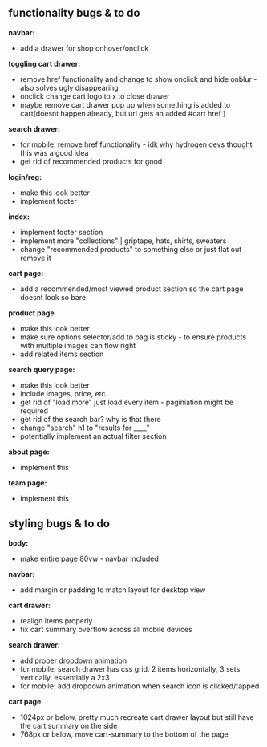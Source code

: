 ## functionality bugs & to do

**navbar:**
- add a drawer for shop onhover/onclick

**toggling cart drawer:**
- remove href functionality and change to show onclick and hide onblur - also solves ugly disappearing
- onclick change cart logo to x to close drawer
- maybe remove cart drawer pop up when something is added to cart(doesnt happen already, but url gets an added #cart href )

**search drawer:**
- for mobile: remove href functionality - idk why hydrogen devs thought this was a good idea
- get rid of recommended products for good

**login/reg:**
- make this look better
- implement footer

**index:**
- implement footer section
- implement more "collections" | griptape, hats, shirts, sweaters
- change "recommended products" to something else or just flat out remove it

**cart page:**
- add a recommended/most viewed product section so the cart page doesnt look so bare

**product page**
- make this look better
- make sure options selector/add to bag is sticky - to ensure products with multiple images can flow right
- add related items section

**search query page:**
- make this look better
- include images, price, etc
- get rid of "load more" just load every item - paginiation might be required
- get rid of the search bar? why is that there
- change "search" h1 to "results for ____"
- potentially implement an actual filter section

**about page:**
- implement this

**team page:**
- implement this


## styling bugs & to do

**body:**
- make entire page 80vw - navbar included

**navbar:**
- add margin or padding to match layout for desktop view

**cart drawer:**
- realign items properly
- fix cart summary overflow across all mobile devices

**search drawer:**
- add proper dropdown animation
- for mobile: search drawer has css grid. 2 items horizontally, 3 sets vertically. essentially a 2x3
- for mobile: add dropdown animation when search icon is clicked/tapped

**cart page** 
- 1024px or below, pretty much recreate cart drawer layout but still have the cart summary on the side
- 768px or below, move cart-summary to the bottom of the page


